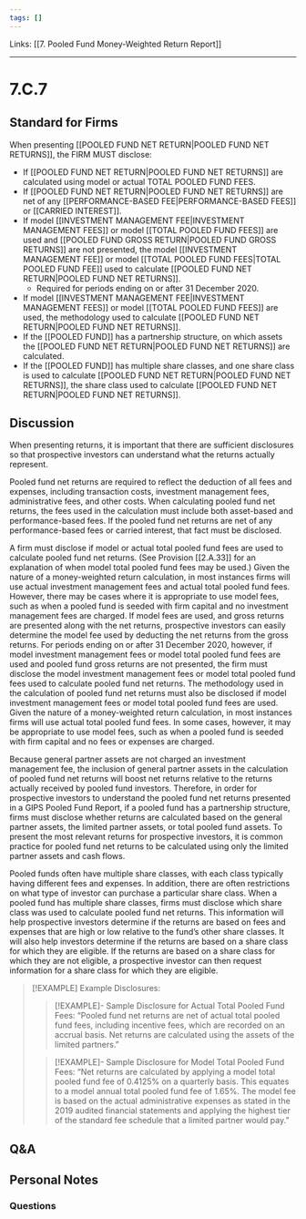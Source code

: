 ```yaml
---
tags: []
---
```

Links: [[7. Pooled Fund Money-Weighted Return Report]]
___
# 7.C.7
## Standard for Firms
When presenting [[POOLED FUND NET RETURN|POOLED FUND NET RETURNS]], the FIRM MUST disclose:
- If [[POOLED FUND NET RETURN|POOLED FUND NET RETURNS]] are calculated using model or actual TOTAL POOLED FUND FEES.
- If [[POOLED FUND NET RETURN|POOLED FUND NET RETURNS]] are net of any [[PERFORMANCE-BASED FEE|PERFORMANCE-BASED FEES]] or [[CARRIED INTEREST]].
- If model [[INVESTMENT MANAGEMENT FEE|INVESTMENT MANAGEMENT FEES]] or model [[TOTAL POOLED FUND FEES]] are used and [[POOLED FUND GROSS RETURN|POOLED FUND GROSS RETURNS]] are not presented, the model [[INVESTMENT MANAGEMENT FEE]] or model [[TOTAL POOLED FUND FEES|TOTAL POOLED FUND FEE]] used to calculate [[POOLED FUND NET RETURN|POOLED FUND NET RETURNS]].
	- Required for periods ending on or after 31 December 2020.
- If model [[INVESTMENT MANAGEMENT FEE|INVESTMENT MANAGEMENT FEES]] or model [[TOTAL POOLED FUND FEES]] are used, the methodology used to calculate [[POOLED FUND NET RETURN|POOLED FUND NET RETURNS]].
- If the [[POOLED FUND]] has a partnership structure, on which assets the [[POOLED FUND NET RETURN|POOLED FUND NET RETURNS]] are calculated.
- If the [[POOLED FUND]] has multiple share classes, and one share class is used to calculate [[POOLED FUND NET RETURN|POOLED FUND NET RETURNS]], the share class used to calculate [[POOLED FUND NET RETURN|POOLED FUND NET RETURNS]].
## Discussion
When presenting returns, it is important that there are sufficient disclosures so that prospective investors can understand what the returns actually represent.

Pooled fund net returns are required to reflect the deduction of all fees and expenses, including transaction costs, investment management fees, administrative fees, and other costs. When calculating pooled fund net returns, the fees used in the calculation must include both asset-based and performance-based fees. If the pooled fund net returns are net of any performance-based fees or carried interest, that fact must be disclosed.

A firm must disclose if model or actual total pooled fund fees are used to calculate pooled fund net returns. (See Provision [[2.A.33]] for an explanation of when model total pooled fund fees may be used.) Given the nature of a money-weighted return calculation, in most instances firms will use actual investment management fees and actual total pooled fund fees. However, there may be cases where it is appropriate to use model fees, such as when a pooled fund is seeded with firm capital and no investment management fees are charged. If model fees are used, and gross returns are presented along with the net returns, prospective investors can easily determine the model fee used by deducting the net returns from the gross returns. For periods ending on or after 31 December 2020, however, if model investment management fees or model total pooled fund fees are used and pooled fund gross returns are not presented, the firm must disclose the model investment management fees or model total pooled fund fees used to calculate pooled fund net returns. The methodology used in the calculation of pooled fund net returns must also be disclosed if model investment management fees or model total pooled fund fees are used. Given the nature of a money-weighted return calculation, in most instances firms will use actual total pooled fund fees. In some cases, however, it may be appropriate to use model fees, such as when a pooled fund is seeded with firm capital and no fees or expenses are charged.

Because general partner assets are not charged an investment management fee, the inclusion of general partner assets in the calculation of pooled fund net returns will boost net returns relative to the returns actually received by pooled fund investors. Therefore, in order for prospective investors to understand the pooled fund net returns presented in a GIPS Pooled Fund Report, if a pooled fund has a partnership structure, firms must disclose whether returns are calculated based on the general partner assets, the limited partner assets, or total pooled fund assets. To present the most relevant returns for prospective investors, it is common practice for pooled fund net returns to be calculated using only the limited partner assets and cash flows.

Pooled funds often have multiple share classes, with each class typically having different fees and expenses. In addition, there are often restrictions on what type of investor can purchase a particular share class. When a pooled fund has multiple share classes, firms must disclose which share class was used to calculate pooled fund net returns. This information will help prospective investors determine if the returns are based on fees and expenses that are high or low relative to the fund’s other share classes. It will also help investors determine if the returns are based on a share class for which they are eligible. If the returns are based on a share class for which they are not eligible, a prospective investor can then request information for a share class for which they are eligible.

> [!EXAMPLE] Example Disclosures:
> > [!EXAMPLE]- Sample Disclosure for Actual Total Pooled Fund Fees: 
> > “Pooled fund net returns are net of actual total pooled fund fees, including incentive fees, which are recorded on an accrual basis. Net returns are calculated using the assets of the limited partners.”
> 
> > [!EXAMPLE]- Sample Disclosure for Model Total Pooled Fund Fees: 
> > “Net returns are calculated by applying a model total pooled fund fee of 0.4125% on a quarterly basis. This equates to a model annual total pooled fund fee of 1.65%. The model fee is based on the actual administrative expenses as stated in the 2019 audited financial statements and applying the highest tier of the standard fee schedule that a limited partner would pay.”

## Q&A

## Personal Notes

### Questions